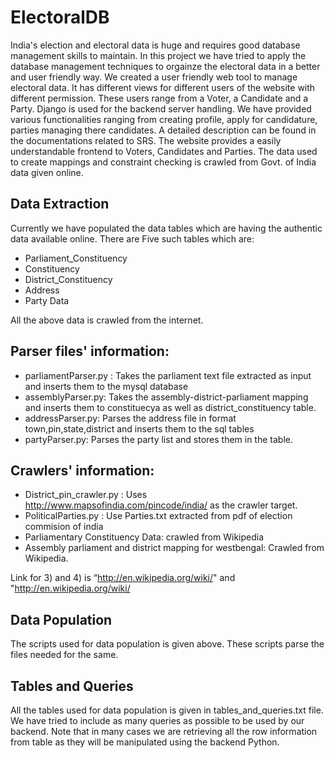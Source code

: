 # ElectoralDB
India's election and electoral data is huge and requires good database management skills to maintain. In this project we have tried to apply the database management techniques to orgainze the electoral data in a better and user friendly way. We created a user friendly web tool to manage electoral data. It has different views for different users of the website with different permission. These users range from a Voter, a Candidate and a Party. Django is used for the backend server handling. We have provided various functionalities ranging from creating profile, apply for candidature, parties managing there candidates.
A detailed description can be found in the documentations related to SRS. The website provides a easily understandable frontend to Voters, Candidates and Parties. The data used to create mappings and constraint checking is crawled from Govt. of India data given online.

## Data Extraction
Currently we have populated the data tables which are having the authentic data available online. There are Five such tables which are:
* Parliament_Constituency
* Constituency
* District_Constituency
* Address
* Party Data

All the above data is crawled from the internet.

## Parser files' information:
* parliamentParser.py : Takes the parliament text file extracted as input and inserts them to the mysql database
* assemblyParser.py: Takes the assembly-district-parliament mapping and inserts them to constituecya as well as district_constituency table.
* addressParser.py: Parses the address file in format town,pin,state,district and inserts them to the sql tables
* partyParser.py: Parses the party list and stores them in the table.

## Crawlers' information:
* District_pin_crawler.py : Uses http://www.mapsofindia.com/pincode/india/ as the crawler target.
* PoliticalParties.py : Use Parties.txt extracted from pdf of election commision of india
* Parliamentary Constituency Data: crawled from Wikipedia
* Assembly parliament and district mapping for westbengal: Crawled from Wikipedia.

Link for 3) and 4) is “http://en.wikipedia.org/wiki/" and "http://en.wikipedia.org/wiki/

## Data Population
The scripts used for data population is given above. These scripts parse the files needed for the same.

## Tables and Queries
All the tables used for data population is given in tables_and_queries.txt file. We have tried to include as many queries as possible to be used by our backend. Note that in many cases we are retrieving all the row information from table as they will be manipulated using the backend Python.

